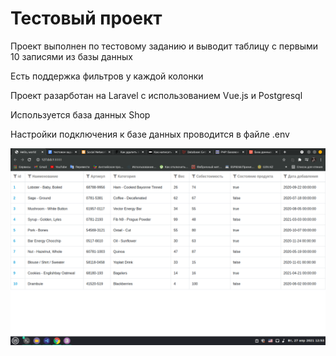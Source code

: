 <h1>Тестовый проект</h1>
<p>Проект выполнен по тестовому заданию и выводит таблицу с первыми 10 записями из базы данных</p>
<p>Есть поддержка фильтров у каждой колонки</p>

<p>Проект разарботан на Laravel с использованием Vue.js и Postgresql</p>
<p>Используется база данных Shop</p>

<p>Настройки подключения к базе данных проводится в файле .env </p>

<img src="image1.png">